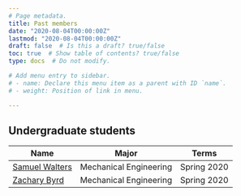 ```yaml
---
# Page metadata.
title: Past members
date: "2020-08-04T00:00:00Z"
lastmod: "2020-08-04T00:00:00Z"
draft: false  # Is this a draft? true/false
toc: true  # Show table of contents? true/false
type: docs  # Do not modify.

# Add menu entry to sidebar.
# - name: Declare this menu item as a parent with ID `name`.
# - weight: Position of link in menu.

---
```


## Undergraduate students

|  Name           | Major                          | Terms							| 
| ----------------| ------------------------------ | ------------------------------ | 
| [Samuel Walters](../author/samuel-walters/)  | Mechanical Engineering | Spring 2020                    | 
| [Zachary Byrd](../author/zachary-byrd/)      | Mechanical Engineering | Spring 2020                    | 